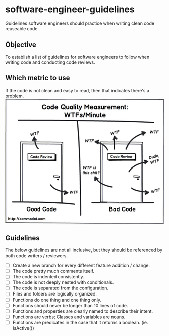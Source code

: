 # software-engineer-guidelines
Guidelines software engineers should practice when writing clean code reuseable code.

## Objective
To establish a list of guidelines for software engineers to follow when writing code and conducting code reviews.

## Which metric to use
If the code is not clean and easy to read, then that indicates there's a problem.
<img src="code-review.png">

## Guidelines
The below guidelines are not all inclusive, but they should be referenced by both code writers / reviewers.

- [ ] Create a new branch for every different feature addition / change.
- [ ] The code pretty much comments itself.
- [ ] The code is indented consistently.
- [ ] The code is not deeply nested with conditionals.
- [ ] The code is separated from the configuration.
- [ ] Files and folders are logically organized.
- [ ] Functions do one thing and one thing only.
- [ ] Functions should never be longer than 10 lines of code.
- [ ] Functions and properties are clearly named to describe their intent.
- [ ] Functions are verbs; Classes and variables are nouns.
- [ ] Functions are predicates in the case that it returns a boolean. (ie. isActive())
